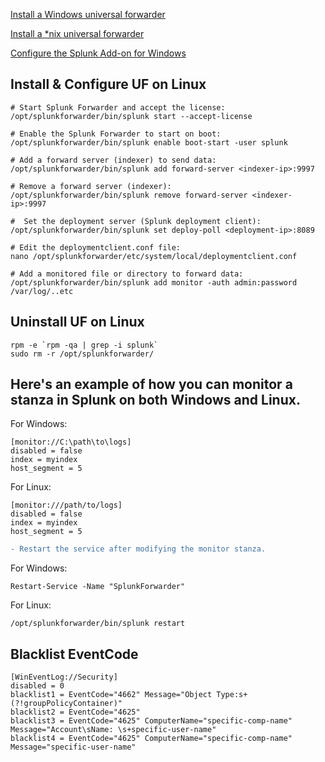 [Install a Windows universal forwarder](https://docs.splunk.com/Documentation/Forwarder/latest/Forwarder/InstallaWindowsuniversalforwarderfromaninstaller)

[Install a *nix universal forwarder](https://docs.splunk.com/Documentation/Forwarder/latest/Forwarder/Installanixuniversalforwarder)

[Configure the Splunk Add-on for Windows](https://docs.splunk.com/Documentation/AddOns/released/Windows/Configuration)

## Install & Configure UF on Linux
```
# Start Splunk Forwarder and accept the license:
/opt/splunkforwarder/bin/splunk start --accept-license

# Enable the Splunk Forwarder to start on boot:
/opt/splunkforwarder/bin/splunk enable boot-start -user splunk

# Add a forward server (indexer) to send data:
/opt/splunkforwarder/bin/splunk add forward-server <indexer-ip>:9997

# Remove a forward server (indexer):
/opt/splunkforwarder/bin/splunk remove forward-server <indexer-ip>:9997

#  Set the deployment server (Splunk deployment client):
/opt/splunkforwarder/bin/splunk set deploy-poll <deployment-ip>:8089

# Edit the deploymentclient.conf file:
nano /opt/splunkforwarder/etc/system/local/deploymentclient.conf

# Add a monitored file or directory to forward data:
/opt/splunkforwarder/bin/splunk add monitor -auth admin:password /var/log/..etc
```
## Uninstall UF on Linux
```
rpm -e `rpm -qa | grep -i splunk`
sudo rm -r /opt/splunkforwarder/
```

##  Here's an example of how you can monitor a stanza in Splunk on both Windows and Linux.
For Windows:
```
[monitor://C:\path\to\logs]
disabled = false
index = myindex
host_segment = 5
```
 For Linux:
 ```
[monitor:///path/to/logs]
disabled = false
index = myindex
host_segment = 5
```
```diff
- Restart the service after modifying the monitor stanza.
```
For Windows:
```
Restart-Service -Name "SplunkForwarder" 
```
For Linux:
```
/opt/splunkforwarder/bin/splunk restart
```
## Blacklist EventCode
```
[WinEventLog://Security]
disabled = 0
blacklist1 = EventCode="4662" Message="Object Type:s+(?!groupPolicyContainer)"
blacklist2 = EventCode="4625"
blacklist3 = EventCode="4625" ComputerName="specific-comp-name" Message="Account\sName: \s+specific-user-name"
blacklist4 = EventCode="4625" ComputerName="specific-comp-name" Message="specific-user-name"
```
